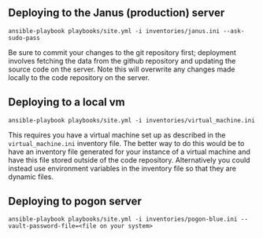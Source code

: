 ## Deploying to the Janus (production) server
`ansible-playbook playbooks/site.yml -i inventories/janus.ini --ask-sudo-pass`

Be sure to commit your changes to the git repository first; deployment involves fetching the data from the github repository and updating the source code on the server. Note this will overwrite any changes made locally to the code repository on the server.

## Deploying to a local vm
`ansible-playbook playbooks/site.yml -i inventories/virtual_machine.ini`

This requires you have a virtual machine set up as described in the `virtual_machine.ini` inventory file. The better way to do this would be to have an inventory file generated for your instance of a virtual machine and have this file stored outside of the code repository. Alternatively you could instead use environment variables in the inventory file so that they are dynamic files.

## Deploying to pogon server

`ansible-playbook playbooks/site.yml -i inventories/pogon-blue.ini --vault-password-file=<file on your system>`
